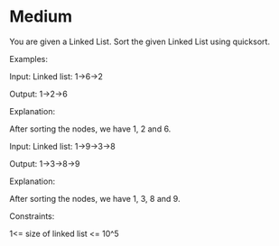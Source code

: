 # Medium

You are given a Linked List. Sort the given Linked List using quicksort. 

Examples:

Input: Linked list: 1->6->2

Output: 1->2->6

Explanation:

After sorting the nodes, we have 1, 2 and 6.

Input: Linked list: 1->9->3->8

Output: 1->3->8->9

Explanation:

After sorting the nodes, we have 1, 3, 8 and 9. 


Constraints:

1<= size of linked list <= 10^5
